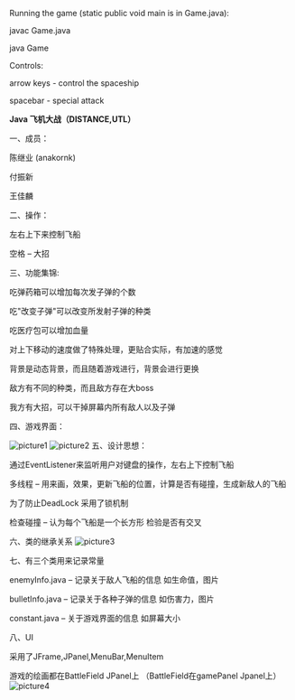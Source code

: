 Running the game (static public void main is in Game.java):

  javac Game.java

  java Game
  

Controls:

  arrow keys - control the spaceship

  spacebar - special attack

**Java 飞机大战（DISTANCE,UTL）**

一、成员：

陈继业 (anakornk)

付振新

王佳麟

二、操作：

左右上下来控制飞船

空格 – 大招

三、功能集锦:

吃弹药箱可以增加每次发子弹的个数

吃&quot;改变子弹&quot;可以改变所发射子弹的种类

吃医疗包可以增加血量

对上下移动的速度做了特殊处理，更贴合实际，有加速的感觉

背景是动态背景，而且随着游戏进行，背景会进行更换

敌方有不同的种类，而且敌方存在大boss

我方有大招，可以干掉屏幕内所有敌人以及子弹

四、游戏界面：

![picture1](https://cloud.githubusercontent.com/assets/8156002/18005317/79f953b8-6bc3-11e6-80fc-c65ea1ca9cfa.png)
![picture2](https://cloud.githubusercontent.com/assets/8156002/18005316/79ec8d90-6bc3-11e6-92cf-9185a4d4263c.png)
五、设计思想：

通过EventListener来监听用户对键盘的操作，左右上下控制飞船

多线程 – 用来画，效果，更新飞船的位置，计算是否有碰撞，生成新敌人的飞船

为了防止DeadLock 采用了锁机制

检查碰撞 – 认为每个飞船是一个长方形 检验是否有交叉

六、类的继承关系
![picture3](https://cloud.githubusercontent.com/assets/8156002/18005315/79e94e14-6bc3-11e6-8477-72d93adf8ad4.png)

七、有三个类用来记录常量

enemyInfo.java – 记录关于敌人飞船的信息 如生命值，图片

bulletInfo.java – 记录关于各种子弹的信息 如伤害力，图片

constant.java – 关于游戏界面的信息 如屏幕大小

八、UI

采用了JFrame,JPanel,MenuBar,MenuItem

游戏的绘画都在BattleField JPanel上 （BattleField在gamePanel Jpanel上）
![picture4](https://cloud.githubusercontent.com/assets/8156002/18005314/79e15d62-6bc3-11e6-8dc3-0bf20474cab8.png)
